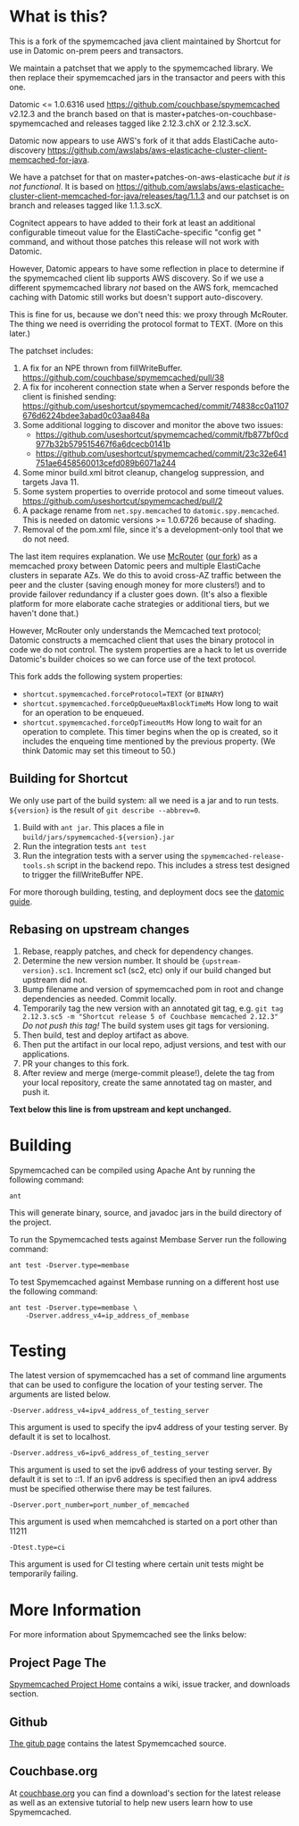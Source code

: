 # What is this?

This is a fork of the spymemcached java client maintained by Shortcut for use
in Datomic on-prem peers and transactors.

We maintain a patchset that we apply to the spymemcached library.
We then replace their spymemcached jars in the transactor and peers with this one.

Datomic <= 1.0.6316 used https://github.com/couchbase/spymemcached v2.12.3
and the branch based on that is master+patches-on-couchbase-spymemcached
and releases tagged like 2.12.3.chX or 2.12.3.scX.

Datomic now appears to use AWS's fork of it that adds ElastiCache auto-discovery
https://github.com/awslabs/aws-elasticache-cluster-client-memcached-for-java.

We have a patchset for that on master+patches-on-aws-elasticache
*but it is not functional*.
It is based on
https://github.com/awslabs/aws-elasticache-cluster-client-memcached-for-java/releases/tag/1.1.3
and our patchset is on branch
and releases tagged like 1.1.3.scX.

Cognitect appears to have added to their fork at least an additional configurable
timeout value for the ElastiCache-specific "config get <cluster>" command,
and without those patches this release will not work with Datomic.

However, Datomic appears to have some reflection in place to determine if the
spymemcached client lib supports AWS discovery.
So if we use a different spymemcached library *not* based on the AWS fork,
memcached caching with Datomic still works but doesn't support auto-discovery.

This is fine for us, because we don't need this: we proxy through McRouter.
The thing we need is overriding the protocol format to TEXT.
(More on this later.)

[auto-node-discovery]: https://docs.datomic.com/on-prem/overview/caching.html#node-auto-discovery


The patchset includes:

1. A fix for an NPE thrown from fillWriteBuffer. https://github.com/couchbase/spymemcached/pull/38
2. A fix for incoherent connection state when a Server responds before the client
   is finished sending: https://github.com/useshortcut/spymemcached/commit/74838cc0a1107676d6224bdee3abad0c03aa848a
3. Some additional logging to discover and monitor the above two issues:
    * https://github.com/useshortcut/spymemcached/commit/fb877bf0cd977b32b579515467f6a6dcecb0141b
    * https://github.com/useshortcut/spymemcached/commit/23c32e641751ae6458560013cefd089b6071a244
4. Some minor build.xml bitrot cleanup, changelog suppression, and targets Java 11.
5. Some system properties to override protocol and some timeout values.
   https://github.com/useshortcut/spymemcached/pull/2
6. A package rename from `net.spy.memcached` to `datomic.spy.memcached`.
   This is needed on datomic versions >= 1.0.6726 because of shading.
7. Removal of the pom.xml file, since it's a development-only tool that we do not need.

The last item requires explanation.
We use [McRouter] ([our fork][McRouter-shortcut]) as a memcached proxy
between Datomic peers and multiple ElastiCache clusters in separate AZs.
We do this to avoid cross-AZ traffic between the peer and the cluster
(saving enough money for more clusters!)
and to provide failover redundancy if a cluster goes down.
(It's also a flexible platform for more elaborate cache strategies
or additional tiers, but we haven't done that.)

However, McRouter only understands the Memcached text protocol;
Datomic constructs a memcached client that uses the binary protocol in code
we do not control.
The system properties are a hack to let us override Datomic's builder choices
so we can force use of the text protocol.

This fork adds the following system properties:

* `shortcut.spymemcached.forceProtocol=TEXT` (or `BINARY`)
* `shortcut.spymemcached.forceOpQueueMaxBlockTimeMs`
  How long to wait for an operation to be enqueued.
* `shortcut.spymemcached.forceOpTimeoutMs`
  How long to wait for an operation to complete.
  This timer begins when the op is created, so it includes the enqueing time
  mentioned by the previous property.
  (We think Datomic may set this timeout to 50.)

[McRouter]: https://github.com/facebook/mcrouter
[McRouter-shortcut]: https://github.com/useshortcut/mcrouter

## Building for Shortcut

We only use part of the build system: all we need is a jar and to run tests.
`${version}` is the result of `git describe --abbrev=0`.

1. Build with `ant jar`. This places a file in `build/jars/spymemcached-${version}.jar`
2. Run the integration tests `ant test`
3. Run the integration tests with a server using the
   `spymemcached-release-tools.sh` script in the backend repo.
   This includes a stress test designed to trigger the fillWriteBuffer NPE.

For more thorough building, testing, and deployment docs see the [datomic guide].

[datomic guide]: https://github.com/useshortcut/backend/blob/main/modules/server/resources/datomic/README.md

## Rebasing on upstream changes

1. Rebase, reapply patches, and check for dependency changes.
2. Determine the new version number. It should be `{upstream-version}.sc1`.
   Increment sc1 (sc2, etc) only if our build changed but upstream did not.
3. Bump filename and version of spymemcached pom in root and change
   dependencies as needed. Commit locally.
4. Temporarily tag the new version with an annotated git tag,
   e.g. `git tag 2.12.3.sc5 -m "Shortcut release 5 of Couchbase memcached 2.12.3"`
   *Do not push this tag!*
   The build system uses git tags for versioning.
5. Then build, test and deploy artifact as above.
6. Then put the artifact in our local repo, adjust versions,
   and test with our applications.
7. PR your changes to this fork.
8. After review and merge (merge-commit please!),
   delete the tag from your local repository,
   create the same annotated tag on master, and push it.

**Text below this line is from upstream and kept unchanged.**

# Building

Spymemcached can be compiled using Apache Ant by running the following
command:

    ant

This will generate binary, source, and javadoc jars in the build
directory of the project.

To run the Spymemcached tests against Membase Server run the
following command:

    ant test -Dserver.type=membase

To test Spymemcached against Membase running on a different host
use the following command:

    ant test -Dserver.type=membase \
        -Dserver.address_v4=ip_address_of_membase

# Testing

The latest version of spymemcached has a set of command line arguments
that can be used to configure the location of your testing server. The
arguments are listed below.

    -Dserver.address_v4=ipv4_address_of_testing_server

This argument is used to specify the ipv4 address of your testing
server. By default it is set to localhost.

    -Dserver.address_v6=ipv6_address_of_testing_server

This argument is used to set the ipv6 address of your testing server.
By default it is set to ::1. If an ipv6 address is specified then an
ipv4 address must be specified otherwise there may be test failures.

    -Dserver.port_number=port_number_of_memcached

This argument is used when memcahched is started on a port other than
11211

    -Dtest.type=ci

This argument is used for CI testing where certain unit tests might
be temporarily failing.

# More Information

For more information about Spymemcached see the links below:

## Project Page The

[Spymemcached Project Home](http://code.google.com/p/spymemcached/)
contains a wiki, issue tracker, and downloads section.

## Github

[The gitub page](http://github.com/dustin/java-memcached-client)
contains the latest Spymemcached source.

## Couchbase.org

At [couchbase.org](http://www.couchbase.org/code/couchbase/java) you
can find a download's section for the latest release as well as an
extensive tutorial to help new users learn how to use Spymemcached.
